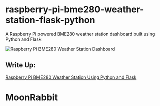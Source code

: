 # raspberry-pi-bme280-weather-station-flask-python
A Raspberry Pi powered BME280 weather station dashboard built using Python and Flask  
  
![Raspberry Pi BME280 Weather Station Dashboard](https://user-images.githubusercontent.com/69466026/209678508-104a28c7-f5fe-4a5c-b676-9cf2ad1d5186.PNG)  

## Write Up:  
[Raspberry Pi BME280 Weather Station Using Python and Flask](https://www.donskytech.com/raspberry-pi-bme280-weather-station-using-python-and-flask/)
# MoonRabbit
